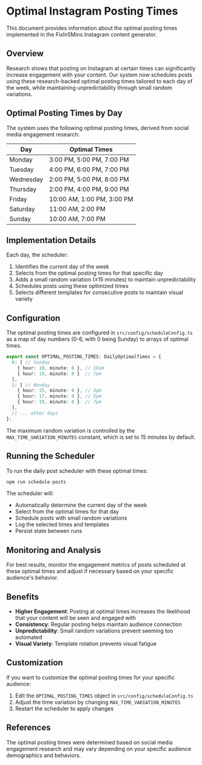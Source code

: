 # Optimal Instagram Posting Times

This document provides information about the optimal posting times implemented in the FixIn5Mins Instagram content generator.

## Overview

Research shows that posting on Instagram at certain times can significantly increase engagement with your content. Our system now schedules posts using these research-backed optimal posting times tailored to each day of the week, while maintaining unpredictability through small random variations.

## Optimal Posting Times by Day

The system uses the following optimal posting times, derived from social media engagement research:

| Day       | Optimal Times               |
|-----------|----------------------------|
| Monday    | 3:00 PM, 5:00 PM, 7:00 PM  |
| Tuesday   | 4:00 PM, 6:00 PM, 7:00 PM  |
| Wednesday | 2:00 PM, 5:00 PM, 8:00 PM  |
| Thursday  | 2:00 PM, 4:00 PM, 9:00 PM  |
| Friday    | 10:00 AM, 1:00 PM, 3:00 PM |
| Saturday  | 11:00 AM, 2:00 PM          |
| Sunday    | 10:00 AM, 7:00 PM          |

## Implementation Details

Each day, the scheduler:

1. Identifies the current day of the week
2. Selects from the optimal posting times for that specific day
3. Adds a small random variation (±15 minutes) to maintain unpredictability
4. Schedules posts using these optimized times
5. Selects different templates for consecutive posts to maintain visual variety

## Configuration

The optimal posting times are configured in `src/config/scheduleConfig.ts` as a map of day numbers (0-6, with 0 being Sunday) to arrays of optimal times.

```typescript
export const OPTIMAL_POSTING_TIMES: DailyOptimalTimes = {
  0: [ // Sunday
    { hour: 10, minute: 0 }, // 10am
    { hour: 19, minute: 0 }  // 7pm
  ],
  1: [ // Monday
    { hour: 15, minute: 0 }, // 3pm
    { hour: 17, minute: 0 }, // 5pm
    { hour: 19, minute: 0 }  // 7pm
  ],
  // ... other days
};
```

The maximum random variation is controlled by the `MAX_TIME_VARIATION_MINUTES` constant, which is set to 15 minutes by default.

## Running the Scheduler

To run the daily post scheduler with these optimal times:

```bash
npm run schedule-posts
```

The scheduler will:
- Automatically determine the current day of the week
- Select from the optimal times for that day
- Schedule posts with small random variations
- Log the selected times and templates
- Persist state between runs

## Monitoring and Analysis

For best results, monitor the engagement metrics of posts scheduled at these optimal times and adjust if necessary based on your specific audience's behavior.

## Benefits

- **Higher Engagement**: Posting at optimal times increases the likelihood that your content will be seen and engaged with
- **Consistency**: Regular posting helps maintain audience connection
- **Unpredictability**: Small random variations prevent seeming too automated
- **Visual Variety**: Template rotation prevents visual fatigue

## Customization

If you want to customize the optimal posting times for your specific audience:

1. Edit the `OPTIMAL_POSTING_TIMES` object in `src/config/scheduleConfig.ts`
2. Adjust the time variation by changing `MAX_TIME_VARIATION_MINUTES`
3. Restart the scheduler to apply changes

## References

The optimal posting times were determined based on social media engagement research and may vary depending on your specific audience demographics and behaviors. 